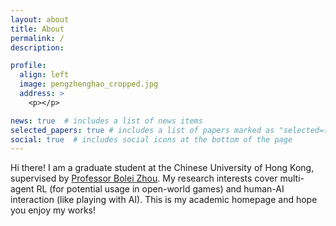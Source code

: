 ```yaml
---
layout: about
title: About
permalink: /
description: 

profile:
  align: left
  image: pengzhenghao_cropped.jpg
  address: >
    <p></p>

news: true  # includes a list of news items
selected_papers: true # includes a list of papers marked as "selected={true}"
social: true  # includes social icons at the bottom of the page
---
```


Hi there! I am a graduate student at the Chinese University of Hong Kong, supervised by [Professor Bolei Zhou](https://boleizhou.github.io).
My research interests cover multi-agent RL (for potential usage in open-world games) and human-AI interaction (like playing with AI). 
This is my academic homepage and hope you enjoy my works!